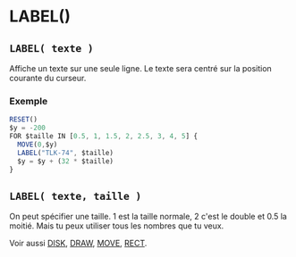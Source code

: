 # LABEL()

## `LABEL( texte )`

Affiche un texte sur une seule ligne. Le texte sera centré sur la position courante du curseur.

### Exemple

```ts
RESET()
$y = -200
FOR $taille IN [0.5, 1, 1.5, 2, 2.5, 3, 4, 5] {
  MOVE(0,$y)
  LABEL("TLK-74", $taille)
  $y = $y + (32 * $taille)
}
```

## `LABEL( texte, taille )`

On peut spécifier une taille. 1 est la taille normale, 2 c'est le double et 0.5 la moitié. Mais tu peux utiliser tous les nombres que tu veux.

Voir aussi [DISK](DISK), [DRAW](DRAW), [MOVE](MOVE), [RECT](RECT).

